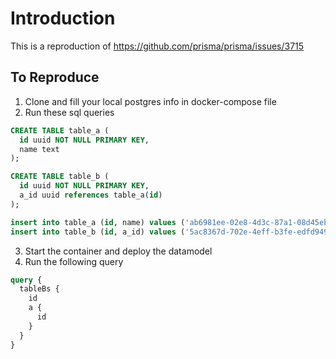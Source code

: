 # Introduction

This is a reproduction of https://github.com/prisma/prisma/issues/3715

## To Reproduce

1. Clone and fill your local postgres info in docker-compose file
2. Run these sql queries
```sql
CREATE TABLE table_a (
  id uuid NOT NULL PRIMARY KEY,
  name text
);

CREATE TABLE table_b (
  id uuid NOT NULL PRIMARY KEY,
  a_id uuid references table_a(id)
);

insert into table_a (id, name) values ('ab6981ee-02e8-4d3c-87a1-08d45ebd8b03', 'test');
insert into table_b (id, a_id) values ('5ac8367d-702e-4eff-b3fe-edfd9490c967', null);
```
3. Start the container and deploy the datamodel
4. Run the following query
```graphql
query {
  tableBs {
    id
    a {
      id
    }
  }
}
```
